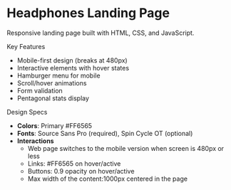 # Headphones Landing Page



Responsive landing page built with HTML, CSS, and JavaScript.

Key Features
- Mobile-first design (breaks at 480px)
- Interactive elements with hover states
- Hamburger menu for mobile
- Scroll/hover animations
- Form validation
- Pentagonal stats display

Design Specs
- **Colors**: Primary #FF6565
- **Fonts**: Source Sans Pro (required), Spin Cycle OT (optional)
- **Interactions**
  - Web page switches to the mobile version when screen is 480px or less
  - Links: #FF6565 on hover/active
  - Buttons: 0.9 opacity on hover/active
  - Max width of the content:1000px centered  in the page

